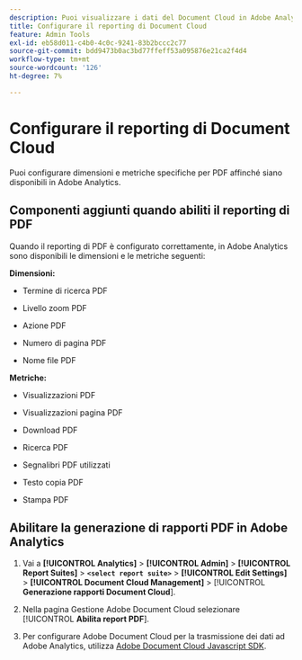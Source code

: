 ```yaml
---
description: Puoi visualizzare i dati del Document Cloud in Adobe Analytics
title: Configurare il reporting di Document Cloud
feature: Admin Tools
exl-id: eb58d011-c4b0-4c0c-9241-83b2bccc2c77
source-git-commit: bdd9473b0ac3bd77ffeff53a095876e21ca2f4d4
workflow-type: tm+mt
source-wordcount: '126'
ht-degree: 7%

---
```


# Configurare il reporting di Document Cloud

Puoi configurare dimensioni e metriche specifiche per PDF affinché siano disponibili in Adobe Analytics.

## Componenti aggiunti quando abiliti il reporting di PDF

Quando il reporting di PDF è configurato correttamente, in Adobe Analytics sono disponibili le dimensioni e le metriche seguenti:

**Dimensioni:**

* Termine di ricerca PDF

* Livello zoom PDF

* Azione PDF

* Numero di pagina PDF

* Nome file PDF

**Metriche:**

* Visualizzazioni PDF

* Visualizzazioni pagina PDF

* Download PDF

* Ricerca PDF

* Segnalibri PDF utilizzati

* Testo copia PDF

* Stampa PDF

## Abilitare la generazione di rapporti PDF in Adobe Analytics

1. Vai a **[!UICONTROL Analytics]** > **[!UICONTROL Admin]** > **[!UICONTROL Report Suites]** > **`<select report suite>`** > **[!UICONTROL Edit Settings]** > **[!UICONTROL Document Cloud Management]** > [!UICONTROL **Generazione rapporti Document Cloud**].

1. Nella pagina Gestione Adobe Document Cloud selezionare [!UICONTROL **Abilita report PDF**].

1. Per configurare Adobe Document Cloud per la trasmissione dei dati ad Adobe Analytics, utilizza [Adobe Document Cloud Javascript SDK](https://www.adobe.io/apis/documentcloud/dcsdk.html).
